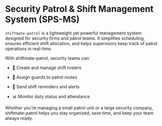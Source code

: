 # Security Patrol & Shift Management System (SPS-MS)

`shiftmate-patrol` is a lightweight yet powerful management system designed for security firms and patrol teams. It simplifies scheduling, ensures efficient shift allocation, and helps supervisors keep track of patrol operations in real-time.

With shiftmate-patrol, security teams can:

-   📅 Create and manage shift rosters

-   👮 Assign guards to patrol routes

-   🔔 Send shift reminders and alerts

-   📊 Monitor duty status and attendance

Whether you’re managing a small patrol unit or a large security company, shiftmate-patrol helps you stay organized, save time, and keep your team always ready.
